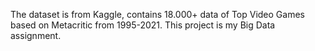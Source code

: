 The dataset is from Kaggle, contains 18.000+ data of Top Video Games based on Metacritic from 1995-2021. 
This project is my Big Data assignment.
